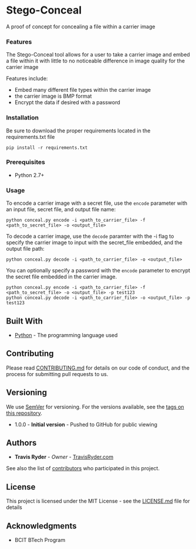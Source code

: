 # Stego-Conceal

A proof of concept for concealing a file within a carrier image

### Features

The Stego-Conceal tool allows for a user to take a carrier image and embed a file within it with little to no noticeable difference in image quality for the carrier image

Features include:
* Embed many different file types within the carrier image
* the carrier image is BMP format
* Encrypt the data if desired with a password


### Installation

Be sure to download the proper requirements located in the requirements.txt file

```
pip install -r requirements.txt
```

### Prerequisites

* Python 2.7+

### Usage

To encode a carrier image with a secret file, use the `encode` parameter with an input file, secret file, and output file name:
```
python conceal.py encode -i <path_to_carrier_file> -f <path_to_secret_file> -o <output_file>
```

To decode a carrier image, use the `decode` paramter with the -i flag to specify the carrier image to input with the secret_file embedded, and the output file path:
```
python conceal.py decode -i <path_to_carrier_file> -o <output_file>
```

You can optionally specify a password with the `encode` parameter to encrypt the secret file embedded in the carrier image.
```
python conceal.py encode -i <path_to_carrier_file> -f <path_to_secret_file> -o <output_file> -p test123
python conceal.py decode -i <path_to_carrier_file> -o <output_file> -p test123
```

## Built With

* [Python](https://python.org) - The programming language used

## Contributing

Please read [CONTRIBUTING.md](CONTRIBUTING.md) for details on our code of conduct, and the process for submitting pull requests to us.

## Versioning

We use [SemVer](http://semver.org/) for versioning. For the versions available, see the [tags on this repository](https://github.com/ghTravis/StegoConceal/tags).

* 1.0.0 - **Initial version** - Pushed to GitHub for public viewing

## Authors

* **Travis Ryder** - *Owner* - [TravisRyder.com](https://travisryder.com)

See also the list of [contributors](https://github.com/ghTravis/StegoConceal/graphs/contributors) who participated in this project.

## License

This project is licensed under the MIT License - see the [LICENSE.md](LICENSE.md) file for details

## Acknowledgments

* BCIT BTech Program